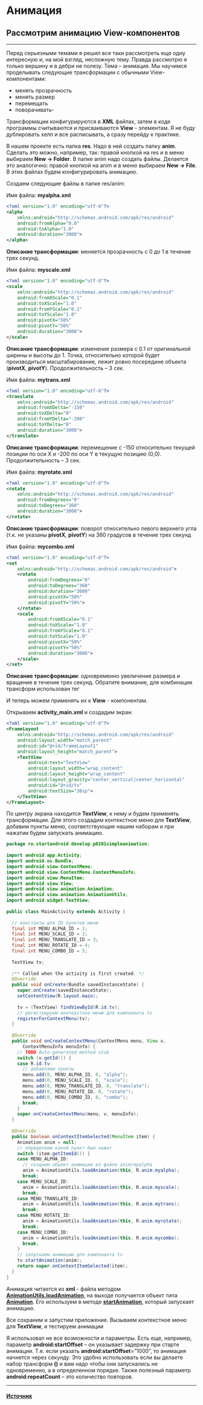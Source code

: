 # Анимация

## Рассмотрим анимацию View-компонентов

---

Перед серьезными темами я решил все таки рассмотреть еще одну интересную и, на мой взгляд, несложную тему. Правда рассмотрю я только вершину и в дебри не полезу. Тема – анимация. Мы научимся проделывать следующие трансформации с обычными View-компонентами:
- менять прозрачность
- менять размер
- перемещать
- поворачивать-

Трансформации конфигурируются в __XML__ файлах, затем в коде программы считываются и присваиваются __View__ - элементам. Я не буду дублировать хелп и все расписывать, а сразу перейду к практике.

В нашем проекте есть папка __res__. Надо в ней создать папку __anim__. Сделать это можно, например, так:  правой кнопкой на res и в меню выбираем __New -> Folder__. В папке anim надо создать файлы. Делается это аналогично: правой кнопкой на anim и в меню выбираем __New -> File__. В этих файлах будем конфигурировать анимацию.

Создаем следующие файлы в папке res/anim:

Имя файла: __myalpha.xml__

```xml
<?xml version="1.0" encoding="utf-8"?>
<alpha
    xmlns:android="http://schemas.android.com/apk/res/android"
    android:fromAlpha="0.0"
    android:toAlpha="1.0"
    android:duration="3000">
</alpha>
```

__Описание трансформации__: меняется прозрачность с 0 до 1 в течение трех секунд.

Имя файла: __myscale.xml__

```xml
<?xml version="1.0" encoding="utf-8"?>
<scale
    xmlns:android="http://schemas.android.com/apk/res/android"
    android:fromXScale="0.1"
    android:toXScale="1.0"
    android:fromYScale="0.1"
    android:toYScale="1.0"
    android:pivotX="50%"
    android:pivotY="50%"
    android:duration="3000">
</scale>
```

__Описание трансформации__: изменение размера с 0.1 от оригинальной ширины и высоты до 1. Точка, относительно которой будет производиться масштабирование, лежит ровно посередине объекта (__pivotX__, __pivotY__). Продолжительность – 3 сек.

Имя файла: __mytrans.xml__

```xml
<?xml version="1.0" encoding="utf-8"?>
<translate
    xmlns:android="http://schemas.android.com/apk/res/android"
    android:fromXDelta="-150"
    android:toXDelta="0"
    android:fromYDelta="-200"
    android:toYDelta="0"
    android:duration="3000">
</translate>
```

__Описание трансформации__: перемещение с -150 относительно текущей позиции по оси X и -200 по оси Y в текущую позицию (0,0). Продолжительность – 3 сек.

Имя файла: __myrotate.xml__

```xml
<?xml version="1.0" encoding="utf-8"?>
<rotate
    xmlns:android="http://schemas.android.com/apk/res/android"
    android:fromDegrees="0"
    android:toDegrees="360"
    android:duration="3000">
</rotate>
```

__Описание трансформации__: поворот относительно левого верхнего угла (т.к. не указаны __pivotX__, __pivotY__) на 360 градусов в течение трех секунд

Имя файла: __mycombo.xml__

```xml
<?xml version="1.0" encoding="utf-8"?>
<set
    xmlns:android="http://schemas.android.com/apk/res/android">
    <rotate
        android:fromDegrees="0"
        android:toDegrees="360"
        android:duration="3000"
        android:pivotX="50%"
        android:pivotY="50%">
    </rotate>
    <scale
        android:fromXScale="0.1"
        android:toXScale="1.0"
        android:fromYScale="0.1"
        android:toYScale="1.0"
        android:pivotX="50%"
        android:pivotY="50%"
        android:duration="3000">
    </scale>
</set>
```

__Описание трансформации__: одновременно увеличение размера и вращение в течение трех секунд. Обратите внимание, для комбинации трансформ использован тег __<set>__

И теперь можем применять их к __View__ - компонентам.

Открываем __activity_main.xml__ и создадим экран:

```xml
<?xml version="1.0" encoding="utf-8"?>
<FrameLayout
    xmlns:android="http://schemas.android.com/apk/res/android"
    android:layout_width="match_parent"
    android:id="@+id/frameLayout1"
    android:layout_height="match_parent">
    <TextView
        android:text="TextView"
        android:layout_width="wrap_content"
        android:layout_height="wrap_content"
        android:layout_gravity="center_vertical|center_horizontal"
        android:id="@+id/tv"
        android:textSize="38sp">
    </TextView>
</FrameLayout>
```

По центру экрана находится __TextView__, к нему и будем применять трансформации. Для этого создадим контекстное меню для __TextView__, добавим пункты меню, соответствующие нашим наборам и при нажатии будем запускать анимацию.

```Java
package ru.startandroid.develop.p0201simpleanimation;
 
import android.app.Activity;
import android.os.Bundle;
import android.view.ContextMenu;
import android.view.ContextMenu.ContextMenuInfo;
import android.view.MenuItem;
import android.view.View;
import android.view.animation.Animation;
import android.view.animation.AnimationUtils;
import android.widget.TextView;
 
public class MainActivity extends Activity {
 
  // константы для ID пунктов меню
  final int MENU_ALPHA_ID = 1;
  final int MENU_SCALE_ID = 2;
  final int MENU_TRANSLATE_ID = 3;
  final int MENU_ROTATE_ID = 4;
  final int MENU_COMBO_ID = 5;
 
  TextView tv;
 
  /** Called when the activity is first created. */
  @Override
  public void onCreate(Bundle savedInstanceState) {
    super.onCreate(savedInstanceState);
    setContentView(R.layout.main);
 
    tv = (TextView) findViewById(R.id.tv);
    // регистрируем контекстное меню для компонента tv
    registerForContextMenu(tv);
  }
 
  @Override
  public void onCreateContextMenu(ContextMenu menu, View v,
      ContextMenuInfo menuInfo) {
    // TODO Auto-generated method stub
    switch (v.getId()) {
    case R.id.tv:
      // добавляем пункты
      menu.add(0, MENU_ALPHA_ID, 0, "alpha");
      menu.add(0, MENU_SCALE_ID, 0, "scale");
      menu.add(0, MENU_TRANSLATE_ID, 0, "translate");
      menu.add(0, MENU_ROTATE_ID, 0, "rotate");
      menu.add(0, MENU_COMBO_ID, 0, "combo");
      break;
    }
    super.onCreateContextMenu(menu, v, menuInfo);
  }
 
  @Override
  public boolean onContextItemSelected(MenuItem item) {
    Animation anim = null;
    // определяем какой пункт был нажат
    switch (item.getItemId()) {
    case MENU_ALPHA_ID:
      // создаем объект анимации из файла anim/myalpha
      anim = AnimationUtils.loadAnimation(this, R.anim.myalpha);
      break;
    case MENU_SCALE_ID:
      anim = AnimationUtils.loadAnimation(this, R.anim.myscale);
      break;
    case MENU_TRANSLATE_ID:
      anim = AnimationUtils.loadAnimation(this, R.anim.mytrans);
      break;
    case MENU_ROTATE_ID:
      anim = AnimationUtils.loadAnimation(this, R.anim.myrotate);
      break;
    case MENU_COMBO_ID:
      anim = AnimationUtils.loadAnimation(this, R.anim.mycombo);
      break;
    }
    // запускаем анимацию для компонента tv
    tv.startAnimation(anim);
    return super.onContextItemSelected(item);
  }
}
```

Анимация читается из __xml__ - файла методом [__AnimationUtils.loadAnimation__](http://developer.android.com/reference/android/view/animation/AnimationUtils.html#loadAnimation(android.content.Context,%20int)), на выходе получается объект типа [__Animation__](http://developer.android.com/reference/android/view/animation/Animation.html). Его используем в методе [__startAnimation__](http://developer.android.com/reference/android/view/View.html#startAnimation(android.view.animation.Animation)), который запускает анимацию.

Все сохраним и запустим приложение. Вызываем контекстное меню для __TextView__, и тестируем анимации

Я использовал не все возможности и параметры. Есть еще, например, параметр __android:startOffset__ – он указывает задержку при старте анимации. Т.е. если указать __android:startOffset__=”1000”, то анимация начнется через секунду. Это удобно использовать если вы делаете набор трансформ __(<set>)__ и вам надо чтобы они запускались не одновременно, а в определенном порядке. Также полезный параметр __android:repeatCount__ – это количество повторов.

---

#### [Источник](https://startandroid.ru/ru/uroki/vse-uroki-spiskom/56-urok-20-animatsija.html)